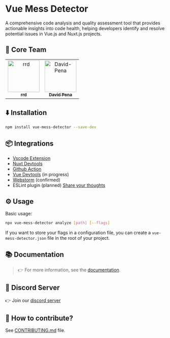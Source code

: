 # Vue Mess Detector

A comprehensive code analysis and quality assessment tool that provides actionable insights into code health, helping developers identify and resolve potential issues in Vue.js and Nuxt.js projects.

## 👥 Core Team

<table>
  <tr>
    <td align="center" style="border: none;">
      <a href="https://github.com/rrd108">
        <img src="https://github.com/rrd108.png?size=100" width="100px;" alt="rrd"/>
        <br />
        <sub><b>rrd</b></sub>
      </a>
    </td>
    <td align="center" style="border: none;">
      <a href="https://github.com/David-Pena">
        <img src="https://github.com/David-Pena.png?size=100" width="100px;" alt="David-Pena"/>
        <br />
        <sub><b>David Pena</b></sub>
      </a>
    </td>
  </tr>
</table>

## ⬇️ Installation

```bash
npm install vue-mess-detector --save-dev
```


## 📦 Integrations

- [Vscode Extension](https://marketplace.visualstudio.com/items?itemName=WebMania.vue-mess-detector)
- [Nuxt Devtools](https://github.com/rrd108/vue-mess-detector-nuxt-devtools)
- [Github Action](https://github.com/brenoepics/vmd-action) 
- [Vue Devtools](https://github.com/rrd108/vue-mess-detector/issues/212) (in progress)
- [Webstorm](https://github.com/rrd108/vue-mess-detector/issues/110) (confirmed)
- ESLint plugin (planned) [Share your thoughts](https://github.com/rrd108/vue-mess-detector/issues/331)

## ⚙️ Usage

Basic usage:

```bash
npx vue-mess-detector analyze [path] [--flags]
```

If you want to store your flags in a configuration file, you can create a `vue-mess-detector.json` file in the root of your project.

## 📚 Documentation

> 👉 For more information, see the [documentation](https://vue-mess-detector.webmania.cc/).

## 👥 Discord Server

👉 Join our [discord server](https://discord.gg/nXKwzk97jn)

## 🤝 How to contribute?

See [CONTRIBUTING.md](https://github.com/rrd108/vue-mess-detector/blob/main/CONTRIBUTING.md) file.
